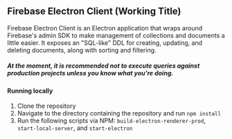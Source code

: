 ## Firebase Electron Client (Working Title)

Firebase Electron Client is an Electron application that wraps around
Firebase's admin SDK to make management of collections and documents
a little easier. It exposes an "SQL-like" DDL for creating, updating,
and deleting documents, along with sorting and filtering.

##### At the moment, it is recommended not to execute queries against production projects unless you know what you're doing.

#### Running locally

1. Clone the repository
2. Navigate to the directory containing the repository and run `npm install`
3. Run the following scripts via NPM: `build-electron-renderer-prod`, `start-local-server`, and `start-electron`
